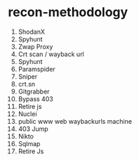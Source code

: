 # recon-methodology

1. ShodanX
2. Spyhunt
3. Zwap Proxy 
4. Crt scan / wayback url
5. Spyhunt
6. Paramspider
7. Sniper
8. crt.sn
9. Gitgrabber
10. Bypass 403
11. Retire js
12. Nuclei
13. public www web waybackurls machine
14. 403 Jump
15. Nikto
16. Sqlmap
17. Retire Js

